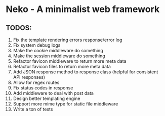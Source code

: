 # Neko - A minimalist web framework

## TODOS:

1. Fix the template rendering errors response/error log
2. Fix system debug logs
3. Make the cookie middleware do something
4. Make the session middleware do something
5. Refactor favicon middleware to return more meta data
6. Refactor favicon files to return more meta data
7. Add JSON response method to response class (helpful for consistent API responses)
8. Allow for regex routes
9. Fix status codes in response
10. Add middleware to deal with post data
11. Design better templating engine
12. Support more mime type for static file middleware
13. Write a ton of tests